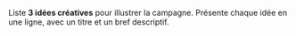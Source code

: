 Liste **3 idées créatives** pour illustrer la campagne.
Présente chaque idée en une ligne, avec un titre et un bref descriptif.
